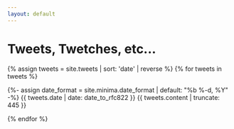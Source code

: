 ```yaml
---
layout: default
---
```


<h1>Tweets, Twetches, etc...</h1>

{% assign tweets = site.tweets | sort: 'date' | reverse %}
{% for tweets in tweets %}


 
 
<div class="tweet" style="margin-bottom:1em;">
  {%- assign date_format = site.minima.date_format | default: "%b %-d, %Y" -%}
        {{ tweets.date | date: date_to_rfc822 }} {{ tweets.content | truncate: 445 }}</div>
 

{% endfor %}  
